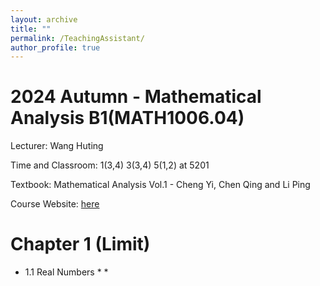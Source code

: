 ```yaml
---
layout: archive
title: ""
permalink: /TeachingAssistant/
author_profile: true
---
```



2024 Autumn - Mathematical Analysis B1(MATH1006.04)
======

Lecturer: Wang Huting 

Time and Classroom: 1(3,4) 3(3,4) 5(1,2) at 5201

Textbook: Mathematical Analysis Vol.1 - Cheng Yi, Chen Qing and Li Ping 

Course Website: [here](https://passiflora-sago.github.io/24FallMAB1.html)

Chapter 1 (Limit)
======
* 1.1  Real Numbers
   *
   *
